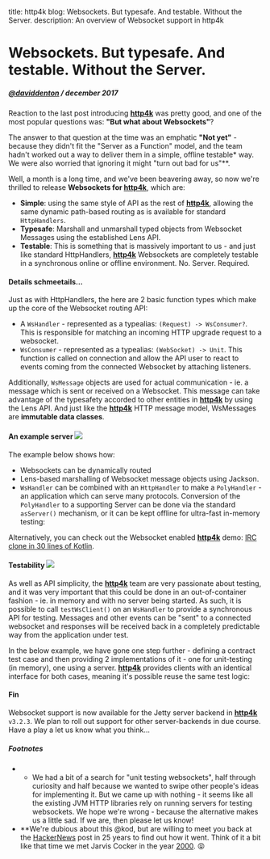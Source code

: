 title: http4k blog: Websockets. But typesafe. And testable. Without the Server.
description: An overview of Websocket support in http4k

# Websockets. But typesafe. And testable. Without the Server.

##### [@daviddenton](http://github.com/daviddenton) / december 2017

Reaction to the last post introducing [**http4k**](https://github.com/http4k/http4k) was pretty good, and one of the most popular questions was: **"But what about Websockets"**?

The answer to that question at the time was an emphatic **"Not yet"** - because they didn't fit the "Server as a Function" model, and the team hadn't worked out a way to deliver them in a simple, offline testable* way. We were also worried that ignoring it might "turn out bad for us"**.

Well, a month is a long time, and we've been beavering away, so now we're thrilled to release **Websockets for [**http4k**](https://github.com/http4k/http4k)**, which are:

- **Simple**: using the same style of API as the rest of [**http4k**](https://github.com/http4k/http4k), allowing the same dynamic path-based routing as is available for standard `HttpHandlers`.
- **Typesafe**: Marshall and unmarshall typed objects from Websocket Messages using the established Lens API.
- **Testable**: This is something that is massively important to us - and just like standard HttpHandlers, [**http4k**](https://github.com/http4k/http4k) Websockets are completely testable in a synchronous online or offline environment. No. Server. Required.

#### Details schmeetails...

Just as with HttpHandlers, the here are 2 basic function types which make up the core of the Websocket routing API:

- A `WsHandler` - represented as a typealias: `(Request) -> WsConsumer?`. This is responsible for matching an incoming HTTP upgrade request to a websocket.
- `WsConsumer` - represented as a typealias: `(WebSocket) -> Unit`. This function is called on connection and allow the API user to react to events coming from the connected Websocket by attaching listeners.

Additionally, `WsMessage` objects are used for actual communication - ie. a message which is sent or received on a Websocket. This message can take advantage of the typesafety accorded to other entities in [**http4k**](https://github.com/http4k/http4k) by using the Lens API. And just like the [**http4k**](https://github.com/http4k/http4k) HTTP message model, WsMessages are **immutable data classes**.

#### An example server [<img class="octocat" src="/img/octocat-32.png"/>](https://github.com/http4k/http4k/blob/master/src/docs/blog/typesafe_websockets/example.kt)
The example below shows how:
 
- Websockets can be dynamically routed
- Lens-based marshalling of Websocket message objects using Jackson. 
- `WsHandler` can be combined with an `HttpHandler` to make a `PolyHandler` - an application which can serve many protocols. Conversion of the `PolyHandler` to a supporting Server can be done via the standard `asServer()` mechanism, or it can be kept offline for ultra-fast in-memory testing:

<script src="https://gist-it.appspot.com/https://github.com/http4k/http4k/blob/master/src/docs/blog/typesafe_websockets/example.kt"></script>

Alternatively, you can check out the Websocket enabled [**http4k**](https://github.com/http4k/http4k) demo: [IRC clone in 30 lines of Kotlin](https://github.com/daviddenton/http4k-demo-irc).

#### Testability [<img class="octocat" src="/img/octocat-32.png"/>](https://github.com/http4k/http4k/blob/master/src/docs/blog/typesafe_websockets/example_testing.kt)
As well as API simplicity, the [**http4k**](https://github.com/http4k/http4k) team are very passionate about testing, and it was very important that this could be done in an out-of-container fashion - ie. in memory and with no server being started. As such, it is possible to call `testWsClient()` on an `WsHandler` to provide a synchronous API for testing. Messages and other events can be "sent" to a connected websocket and responses will be received back in a completely predictable way from the application under test.

In the below example, we have gone one step further - defining a contract test case and then providing 2 implementations of it - one for unit-testing (in memory), one using a server. [**http4k**](https://github.com/http4k/http4k) provides clients with an identical interface for both cases, meaning it's possible reuse the same test logic:

<script src="https://gist-it.appspot.com/https://github.com/http4k/http4k/blob/master/src/docs/blog/typesafe_websockets/example_testing.kt"></script>

#### Fin

Websocket support is now available for the Jetty server backend in [**http4k**](https://github.com/http4k/http4k) `v3.2.3`. We plan to roll out support for other server-backends in due course. Have a play a let us know what you think... 

##### Footnotes
* * We had a bit of a search for "unit testing websockets", half through curiosity and half because we wanted to swipe other people's ideas for implementing it. But we came up with nothing - it seems like all the existing JVM HTTP libraries rely on running servers for testing websockets. We hope we're wrong - because the alternative makes us a little sad. If we are, then please let us know! 
* **We're dubious about this @kod, but are willing to meet you back at the [HackerNews](https://news.ycombinator.com/item?id=15694616) post in 25 years to find out how it went. Think of it a bit like that time we met Jarvis Cocker in the year [2000](https://www.youtube.com/watch?v=qJS3xnD7Mus). 😝
